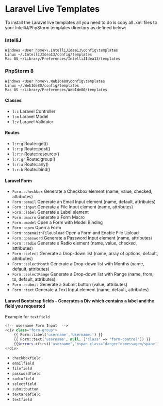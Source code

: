 Laravel Live Templates
====================
To install the Laravel live templates all you need to do is copy all .xml files to your IntelliJ/PhpStorm templates directory as defined below:
### IntelliJ

    Windows <User home>\.IntelliJIdea13\config\templates
    Linux ~/.IntelliJIdea13/config/templates
    Mac OS ~/Library/Preferences/IntelliJIdea13/templates

### PhpStorm 8

    Windows <User home>\.WebIde80\config\templates
    Linux ~/.WebIde80/config/templates
    Mac OS ~/Library/Preferences/WebIde80/templates

#### Classes
- `l:c` Laravel Controller
- `l:m` Laravel Model
- `l:v` Laravel Validator
 
#### Routes
- `l:r:g`  Route::get()
- `l:r:p`  Route::post()
- `l:r:r`  Route::resource()
- `l:r:gr` Route::group()
- `l:r:a`  Route::any()
- `l:r:b`  Route::bind()

#### Laravel Form
- `Form::checkbox` Generate a Checkbox element (name, value, checked, attributes)
- `Form::email` Generate an Email Input element (name, default, attributes)
- `Form::input` Generate a File Input element (name, attributes)
- `Form::label` Generate a Label element
- `Form::macro` Generate a Form Macro
- `Form::model` Open a Form with Model Binding
- `Form::open` Open a Form
- `Form::openWithFileUpload` Open a Form and Enable File Upload
- `Form::password` Generate a Password Input element (name, attributes)
- `Form::radio` Generate a Radio element (name, value, checked, attributes)
- `Form::select` Generate a Drop-down list (name, array of options, default, attributes)
- `Form::selectMonth` Generate a Drop-down list with Months (name, default, attributes)
- `Form::selectRange` Generate a Drop-down list with Range (name, from, to, default, attributes)
- `Form::submit` Generate a Submit button (value, attributes)
- `Form::text` Generate a Text Input element (name, default, attributes)

#### Laravel Bootstrap fields - Generates a Div which contains a label and the field you requested
Example for `textfield`
```php
<!-- username Form Input  -->
<div class="form-group">
    {{ Form::label('username','Username:') }}
    {{ Form::text('username', null, ['class' => 'form-control']) }}
    {{$errors->first('username','<span class="danger">:message</span>')}}
</div>
```
- `checkboxfield`  
- `emailfield`
- `filefield`
- `passwordfield`
- `radiofield`
- `selectfield`
- `submitbutton`
- `textareafield`
- `textfield`
